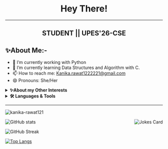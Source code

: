   <h1 align="center">Hey There!
    </h1>
    
-----------------------------------------------------------------------------------------------------------------------------------------------------------------------
<h2 align="center">STUDENT || UPES'26-CSE</h2>

## ✨About Me:-
- 🔭 I’m currently working with Python
- 🌱 I’m currently learning Data Structures and Algorithm with C.
- 📫 How to reach me: Kanika.rawat1222221@gmail.com
- 😄 Pronouns: She/Her

<details>
    <summary><b>✨About my Other Interests</b></summary><br/>
    - Anime
    - Photography
    - Psychology
    - Nutrition
    - Health
</details>
<details>
    <summary><b>🛠️ Languages & Tools</b></summary><br/>
    <code><img width="10%" src="https://www.vectorlogo.zone/logos/python/python-ar21.svg"></code>
  
</details>

-----------------------------------------------------------------------------------------------------------------------------------------------------------------------
        
        
        
 <p align="left"> <img src="https://komarev.com/ghpvc/?username=kanika-rawat121&label=Profile%20views&color=0e75b6&style=flat" alt="kanika-rawat121" /> </p>
<p><p>
  <img align="right" src="https://readme-jokes.vercel.app/api?hideBorder&theme=tokyonight" alt="Jokes Card" />
</p>

![GitHub stats](https://github-readme-stats.vercel.app/api?username=Kanika-rawat121&show_icons=true&theme=radical)

![GitHub Streak](https://github-readme-streak-stats.herokuapp.com?user=kanika-rawat121&show_icons=true&theme=radical)

[![Top Langs](https://github-readme-stats.vercel.app/api/top-langs/?username=Kanika-rawat121&layout=compact&theme=radical)](https://github.com/anuraghazra/github-readme-stats)







